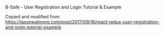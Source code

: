B-Safe - User Registration and Login Tutorial & Example

Copied and modified from https://jasonwatmore.com/post/2017/09/16/react-redux-user-registration-and-login-tutorial-example